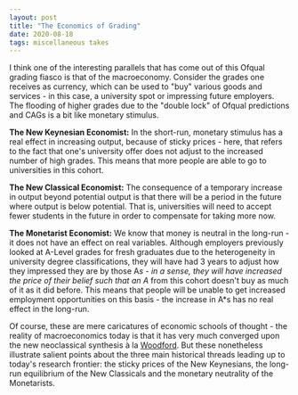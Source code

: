 ```yaml
---
layout: post
title: "The Economics of Grading"
date: 2020-08-18
tags: miscellaneous takes
---
```


I think one of the interesting parallels that has come out of this Ofqual grading fiasco is that of the macroeconomy. Consider the grades one receives as currency, which can be used to "buy" various goods and services - in this case, a university spot or impressing future employers. The flooding of higher grades due to the "double lock" of Ofqual predictions and CAGs is a bit like monetary stimulus.

**The New Keynesian Economist:** In the short-run, monetary stimulus has a real effect in increasing output, because of sticky prices - here, that refers to the fact that one's university offer does not adjust to the increased number of high grades. This means that more people are able to go to universities in this cohort. 

**The New Classical Economist:** The consequence of a temporary increase in output beyond potential output is that there will be a period in the future where output is below potential. That is, universities will need to accept fewer students in the future in order to compensate for taking more now.

**The Monetarist Economist:** We know that money is neutral in the long-run - it does not have an effect on real variables. Although employers previously looked at A-Level grades for fresh graduates due to the heterogeneity in university degree classifications, they will have had 3 years to adjust how they impressed they are by those A*s - in a sense, they will have increased the price of their belief such that an A* from this cohort doesn't buy as much of it as it did before. This means that people will be unable to get increased employment opportunities on this basis - the increase in A*s has no real effect in the long-run.

Of course, these are mere caricatures of economic schools of thought - the reality of macroeconomics today is that it has very much converged upon the new neoclassical synthesis à la [Woodford](http://www.columbia.edu/~mw2230/Convergence_AEJ.pdf). But these nonetheless illustrate salient points about the three main historical threads leading up to today's research frontier: the sticky prices of the New Keynesians, the long-run equilibrium of the New Classicals and the monetary neutrality of the Monetarists.



